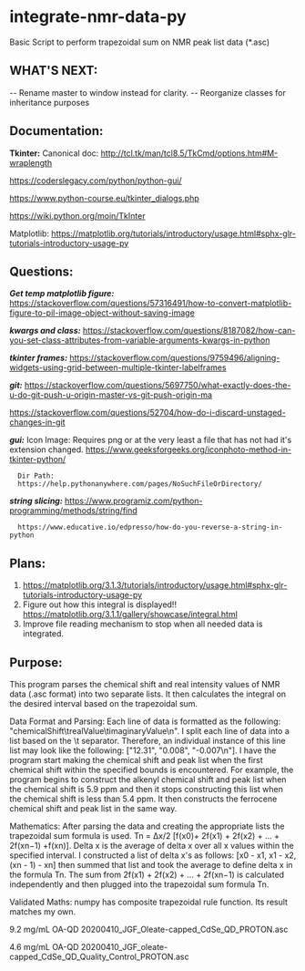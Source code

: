# integrate-nmr-data-py
Basic Script to perform trapezoidal sum on NMR peak list data (*.asc)

## WHAT'S NEXT:
-- Rename master to window instead for clarity.
-- Reorganize classes for inheritance purposes

## Documentation:
   **Tkinter:**
   Canonical doc:
      http://tcl.tk/man/tcl8.5/TkCmd/options.htm#M-wraplength

   https://coderslegacy.com/python/python-gui/

   https://www.python-course.eu/tkinter_dialogs.php

   https://wiki.python.org/moin/TkInter

   Matplotlib:
   https://matplotlib.org/tutorials/introductory/usage.html#sphx-glr-tutorials-introductory-usage-py

   

## Questions:
   ***Get temp matplotlib figure:***
   https://stackoverflow.com/questions/57316491/how-to-convert-matplotlib-figure-to-pil-image-object-without-saving-image

   ***kwargs and class:***
   https://stackoverflow.com/questions/8187082/how-can-you-set-class-attributes-from-variable-arguments-kwargs-in-python

   ***tkinter frames:***
   https://stackoverflow.com/questions/9759496/aligning-widgets-using-grid-between-multiple-tkinter-labelframes


  ***git:***
   https://stackoverflow.com/questions/5697750/what-exactly-does-the-u-do-git-push-u-origin-master-vs-git-push-origin-ma

   https://stackoverflow.com/questions/52704/how-do-i-discard-unstaged-changes-in-git

   ***gui:***
      Icon Image:
      Requires png or at the very least a file that has not had
      it's extension changed.
      https://www.geeksforgeeks.org/iconphoto-method-in-tkinter-python/

      Dir Path:
      https://help.pythonanywhere.com/pages/NoSuchFileOrDirectory/

   ***string slicing:***
      https://www.programiz.com/python-programming/methods/string/find

      https://www.educative.io/edpresso/how-do-you-reverse-a-string-in-python


## Plans:
1. https://matplotlib.org/3.1.3/tutorials/introductory/usage.html#sphx-glr-tutorials-introductory-usage-py    
2. Figure out how this integral is displayed!!
   https://matplotlib.org/3.1.1/gallery/showcase/integral.html
3. Improve file reading mechanism to stop when all needed data is integrated.

## Purpose: 
This program parses the chemical shift and real intensity values 
of NMR data (.asc format) into two separate lists. 
It then calculates the integral on the desired interval based on the 
trapezoidal sum. 

Data Format and Parsing: Each line of data is formatted as the
following: "chemicalShift\trealValue\timaginaryValue\n".
I split each line of data into a list based on the \t separator.
Therefore, an individual instance of this line list may look like the following:
["12.31", "0.008", "-0.007\n"].
I have the program start making the chemical shift and peak list when
the first chemical shift within the specified bounds is encountered. For
example, the program begins to construct the alkenyl chemical shift and 
peak list when the chemical shift is 5.9 ppm and 
then it stops constructing this list when the chemical shift is less than 5.4 ppm. 
It then constructs the ferrocene chemical shift and peak list in the same way. 

Mathematics: After parsing the data and creating the appropriate lists
the trapezoidal sum formula is used.
Tn = Δx/2 [f(x0)+ 2f(x1) + 2f(x2) + ... + 2f(xn−1) +f(xn)].
Delta x is the average of delta x over all x values within the specified interval. 
I constructed a list of delta x's as follows:
[x0 - x1, x1 - x2, (xn - 1) - xn] then summed that list and took the average
to define delta x in the formula Tn.
The sum from 2f(x1) + 2f(x2) + ... + 2f(xn−1) is calculated independently and
then plugged into the trapezoidal sum formula Tn.

Validated Maths: numpy has composite trapezoidal rule function. Its 
result matches my own.

9.2 mg/mL OA-QD
20200410_JGF_Oleate-capped_CdSe_QD_PROTON.asc 

4.6 mg/mL OA-QD
20200410_JGF_oleate-capped_CdSe_QD_Quality_Control_PROTON.asc
